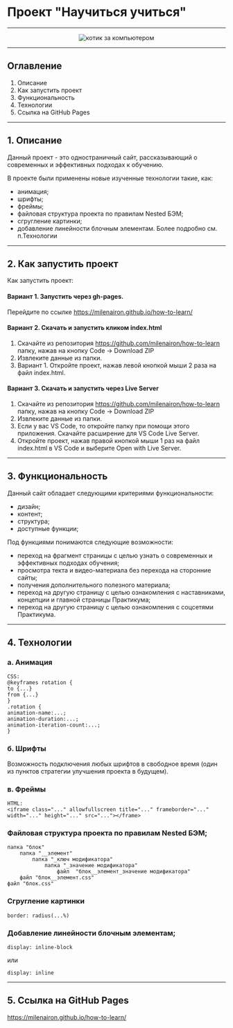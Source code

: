 # Проект "Научиться учиться"

---

<div align="center">
<img src='./images/Научиться-учиться.gif' alt='котик за компьютером'>
</div>

---

## Оглавление

1. Описание
2. Как запустить проект
3. Функциональность
4. Технологии
5. Ссылка на GitHub Pages

---

## 1. Описание

Данный проект - это одностраничный сайт, рассказывающий о современных и эффективных подходах к обучению.

В проекте были применены новые изученные технологии такие, как:

- анимация;
- шрифты;
- фреймы;
- файловая структура проекта по правилам Nested БЭМ;
- сгругление картинки;
- добавление линейности блочным элементам.
  Более подробно см. п.Технологии

---

## 2. Как запустить проект

Как запустить проект:

#### Вариант 1. Запустить через gh-pages.

Перейдите по ссылке https://milenairon.github.io/how-to-learn/

#### Вариант 2. Скачать и запустить кликом index.html

1. Скачайте из репозитория https://github.com/milenairon/how-to-learn папку, нажав на кнопку Code → Download ZIP
2. Извлеките данные из папки.
3. Вариант 1. Откройте проект, нажав левой кнопкой мыши 2 раза на файл index.html.

#### Вариант 3. Скачать и запустить через Live Server

1. Скачайте из репозитория https://github.com/milenairon/how-to-learn папку, нажав на кнопку Code → Download ZIP
2. Извлеките данные из папки.
3. Если у вас VS Code, то откройте папку при помощи этого приложения. Скачайте расширение для VS Code Live Server.
4. Откройте проект, нажав правой кнопкой мыши 1 раз на файл index.html в VS Code и выберите Open with Live Server.

---

## 3. Функциональность

Данный сайт обладает следующими критериями функциональности:

- дизайн;
- контент;
- структура;
- доступные функции;

Под функциями понимаются следующие возможности:

- переход на фрагмент страницы с целью узнать о современных и эффективных подходах обучения;
- просмотра текта и видео-материала без перехода на сторонние сайты;
- получения дополнительного полезного материала;
- переход на другую страницу с целью ознакомления с наставниками, концепции и главной страницы Практикума;
- переход на другую страницу с целью ознакомления с соцсетями Практикума.

---

## 4. Технологии

### а. Анимация

```
CSS:
@keyframes rotation {
to {...}
from {...}
}
.rotation {
animation-name:...;
animation-duration:...;
animation-iteration-count:...;
}
```

### б. Шрифты

Возможность подключения любых шрифтов в свободное время (один из пунктов стратегии улучшения проекта в будущем).

### в. Фреймы

```
HTML:
<iframe class="..." allowfullscreen title="..." frameborder="..." width="..." height="..." src="..."></frame>
```

### Файловая структура проекта по правилам Nested БЭМ;

```
папка "блок"
    папка "__элемент"
        папка "_ключ модификатора"
            папка "_значение модификатора"
                файл  "блок__элемент_значение модификатора"
    файл "блок__элемент.css"
файл "блок.css"
```

### Сгругление картинки

```
border: radius(...%)
```

### Добавление линейности блочным элементам;

```
display: inline-block
```

или

```
display: inline
```

---

## 5. Ссылка на GitHub Pages

https://milenairon.github.io/how-to-learn/

